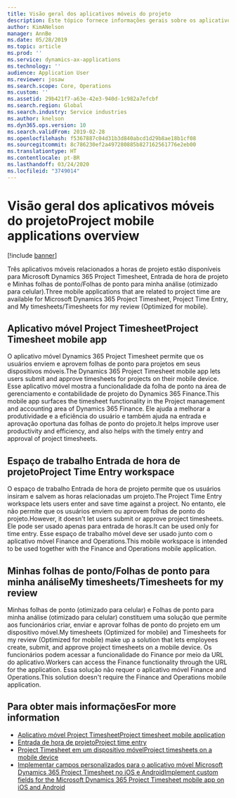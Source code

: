 ```yaml
---
title: Visão geral dos aplicativos móveis do projeto
description: Este tópico fornece informações gerais sobre os aplicativos relacionados a horas de projeto para o Microsoft Dynamics 365 Project Timesheet, Entrada de hora de projeto e Minhas folhas de ponto/Folhas de ponto disponíveis em um dispositivo móvel.
author: KimANelson
manager: AnnBe
ms.date: 05/28/2019
ms.topic: article
ms.prod: ''
ms.service: dynamics-ax-applications
ms.technology: ''
audience: Application User
ms.reviewer: josaw
ms.search.scope: Core, Operations
ms.custom: ''
ms.assetid: 29b421f7-a63e-42e3-940d-1c982a7efcbf
ms.search.region: Global
ms.search.industry: Service industries
ms.author: knelson
ms.dyn365.ops.version: 10
ms.search.validFrom: 2019-02-28
ms.openlocfilehash: f5367887c04d31b3d840abcd1d29b8ae18b1cf08
ms.sourcegitcommit: 8c786230ef2a497280885b827162561776e2eb00
ms.translationtype: HT
ms.contentlocale: pt-BR
ms.lasthandoff: 03/24/2020
ms.locfileid: "3749014"
---
```

# <a name="project-mobile-applications-overview"></a><span data-ttu-id="2f7ef-103">Visão geral dos aplicativos móveis do projeto</span><span class="sxs-lookup"><span data-stu-id="2f7ef-103">Project mobile applications overview</span></span>

[!include [banner](../includes/banner.md)]

<span data-ttu-id="2f7ef-104">Três aplicativos móveis relacionados a horas de projeto estão disponíveis para Microsoft Dynamics 365 Project Timesheet, Entrada de hora de projeto e Minhas folhas de ponto/Folhas de ponto para minha análise (otimizado para celular).</span><span class="sxs-lookup"><span data-stu-id="2f7ef-104">Three mobile applications that are related to project time are available for Microsoft Dynamics 365 Project Timesheet, Project Time Entry, and My timesheets/Timesheets for my review (Optimized for mobile).</span></span>

## <a name="project-timesheet-mobile-app"></a><span data-ttu-id="2f7ef-105">Aplicativo móvel Project Timesheet</span><span class="sxs-lookup"><span data-stu-id="2f7ef-105">Project Timesheet mobile app</span></span>

<span data-ttu-id="2f7ef-106">O aplicativo móvel Dynamics 365 Project Timesheet permite que os usuários enviem e aprovem folhas de ponto para projetos em seus dispositivos móveis.</span><span class="sxs-lookup"><span data-stu-id="2f7ef-106">The Dynamics 365 Project Timesheet mobile app lets users submit and approve timesheets for projects on their mobile device.</span></span> <span data-ttu-id="2f7ef-107">Esse aplicativo móvel mostra a funcionalidade da folha de ponto na área de gerenciamento e contabilidade de projeto do Dynamics 365 Finance.</span><span class="sxs-lookup"><span data-stu-id="2f7ef-107">This mobile app surfaces the timesheet functionality in the Project management and accounting area of Dynamics 365 Finance.</span></span> <span data-ttu-id="2f7ef-108">Ele ajuda a melhorar a produtividade e a eficiência do usuário e também ajuda na entrada e aprovação oportuna das folhas de ponto do projeto.</span><span class="sxs-lookup"><span data-stu-id="2f7ef-108">It helps improve user productivity and efficiency, and also helps with the timely entry and approval of project timesheets.</span></span>

## <a name="project-time-entry-workspace"></a><span data-ttu-id="2f7ef-109">Espaço de trabalho Entrada de hora de projeto</span><span class="sxs-lookup"><span data-stu-id="2f7ef-109">Project Time Entry workspace</span></span>

<span data-ttu-id="2f7ef-110">O espaço de trabalho Entrada de hora de projeto permite que os usuários insiram e salvem as horas relacionadas um projeto.</span><span class="sxs-lookup"><span data-stu-id="2f7ef-110">The Project Time Entry workspace lets users enter and save time against a project.</span></span> <span data-ttu-id="2f7ef-111">No entanto, ele não permite que os usuários enviem ou aprovem folhas de ponto do projeto.</span><span class="sxs-lookup"><span data-stu-id="2f7ef-111">However, it doesn't let users submit or approve project timesheets.</span></span> <span data-ttu-id="2f7ef-112">Ele pode ser usado apenas para entrada de horas.</span><span class="sxs-lookup"><span data-stu-id="2f7ef-112">It can be used only for time entry.</span></span> <span data-ttu-id="2f7ef-113">Esse espaço de trabalho móvel deve ser usado junto com o aplicativo móvel Finance and Operations.</span><span class="sxs-lookup"><span data-stu-id="2f7ef-113">This mobile workspace is intended to be used together with the Finance and Operations mobile application.</span></span>

## <a name="my-timesheetstimesheets-for-my-review"></a><span data-ttu-id="2f7ef-114">Minhas folhas de ponto/Folhas de ponto para minha análise</span><span class="sxs-lookup"><span data-stu-id="2f7ef-114">My timesheets/Timesheets for my review</span></span>

<span data-ttu-id="2f7ef-115">Minhas folhas de ponto (otimizado para celular) e Folhas de ponto para minha análise (otimizado para celular) constituem uma solução que permite aos funcionários criar, enviar e aprovar folhas de ponto do projeto em um dispositivo móvel.</span><span class="sxs-lookup"><span data-stu-id="2f7ef-115">My timesheets (Optimized for mobile) and Timesheets for my review (Optimized for mobile) make up a solution that lets employees create, submit, and approve project timesheets on a mobile device.</span></span> <span data-ttu-id="2f7ef-116">Os funcionários podem acessar a funcionalidade do Finance por meio da URL do aplicativo.</span><span class="sxs-lookup"><span data-stu-id="2f7ef-116">Workers can access the Finance functionality through the URL for the application.</span></span> <span data-ttu-id="2f7ef-117">Essa solução não requer o aplicativo móvel Finance and Operations.</span><span class="sxs-lookup"><span data-stu-id="2f7ef-117">This solution doesn't require the Finance and Operations mobile application.</span></span>

## <a name="for-more-information"></a><span data-ttu-id="2f7ef-118">Para obter mais informações</span><span class="sxs-lookup"><span data-stu-id="2f7ef-118">For more information</span></span>

- [<span data-ttu-id="2f7ef-119">Aplicativo móvel Project Timesheet</span><span class="sxs-lookup"><span data-stu-id="2f7ef-119">Project timesheet mobile application</span></span>](project-timesheet.md)
- [<span data-ttu-id="2f7ef-120">Entrada de hora de projeto</span><span class="sxs-lookup"><span data-stu-id="2f7ef-120">Project time entry</span></span>]( project-time-entry-mobile-workspace.md)
- [<span data-ttu-id="2f7ef-121">Project Timesheet em um dispositivo móvel</span><span class="sxs-lookup"><span data-stu-id="2f7ef-121">Project timesheets on a mobile device</span></span>](Mobile-timesheets.md)
- [<span data-ttu-id="2f7ef-122">Implementar campos personalizados para o aplicativo móvel Microsoft Dynamics 365 Project Timesheet no iOS e Android</span><span class="sxs-lookup"><span data-stu-id="2f7ef-122">Implement custom fields for the Microsoft Dynamics 365 Project Timesheet mobile app on iOS and Android</span></span>](custom-fields-mobile.md)
